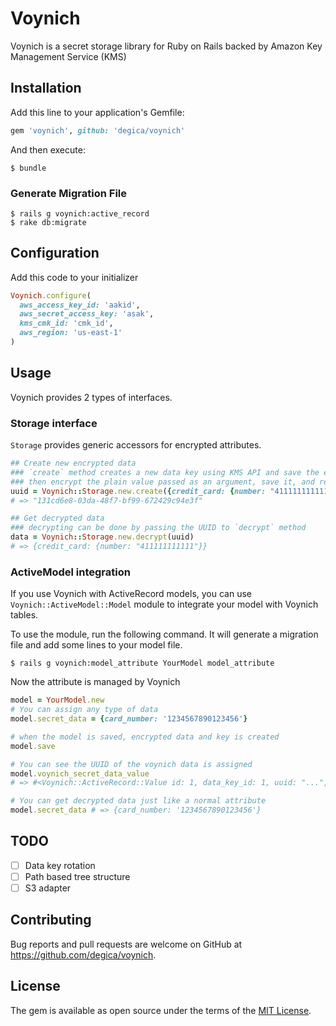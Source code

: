 # Voynich

Voynich is a secret storage library for Ruby on Rails backed by Amazon Key Management Service (KMS)

## Installation

Add this line to your application's Gemfile:

```ruby
gem 'voynich', github: 'degica/voynich'
```

And then execute:

    $ bundle
    
### Generate Migration File

    $ rails g voynich:active_record
    $ rake db:migrate
    
## Configuration

Add this code to your initializer

```ruby
Voynich.configure(
  aws_access_key_id: 'aakid',
  aws_secret_access_key: 'asak',
  kms_cmk_id: 'cmk_id',
  aws_region: 'us-east-1'
)
```

## Usage

Voynich provides 2 types of interfaces.

### Storage interface

`Storage` provides generic accessors for encrypted attributes.

```ruby
## Create new encrypted data
### `create` method creates a new data key using KMS API and save the encrypted version of the key,
### then encrypt the plain value passed as an argument, save it, and return the UUID of the saved value
uuid = Voynich::Storage.new.create({credit_card: {number: "411111111111"}})
# => "131cd6e8-03da-48f7-bf99-672429c94e3f"

## Get decrypted data
### decrypting can be done by passing the UUID to `decrypt` method
data = Voynich::Storage.new.decrypt(uuid)
# => {credit_card: {number: "411111111111"}}
```

### ActiveModel integration

If you use Voynich with ActiveRecord models, you can use `Voynich::ActiveModel::Model` module to integrate your model with Voynich tables. 

To use the module, run the following command. It will generate a migration file and add some lines to your model file.

    $ rails g voynich:model_attribute YourModel model_attribute
    
Now the attribute is managed by Voynich

```ruby
model = YourModel.new
# You can assign any type of data
model.secret_data = {card_number: '1234567890123456'}

# when the model is saved, encrypted data and key is created
model.save

# You can see the UUID of the voynich data is assigned
model.voynich_secret_data_value
# => #<Voynich::ActiveRecord::Value id: 1, data_key_id: 1, uuid: "...", ciphertext: "{\"c\":\"chD9hCWePs+Cqg...">

# You can get decrypted data just like a normal attribute
model.secret_data # => {card_number: '1234567890123456'}
```

## TODO

- [ ] Data key rotation
- [ ] Path based tree structure
- [ ] S3 adapter

## Contributing

Bug reports and pull requests are welcome on GitHub at https://github.com/degica/voynich.

## License

The gem is available as open source under the terms of the [MIT License](http://opensource.org/licenses/MIT).
